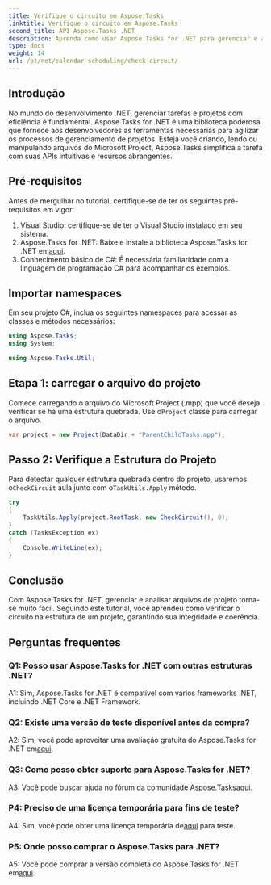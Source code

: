 ```yaml
---
title: Verifique o circuito em Aspose.Tasks
linktitle: Verifique o circuito em Aspose.Tasks
second_title: API Aspose.Tasks .NET
description: Aprenda como usar Aspose.Tasks for .NET para gerenciar e analisar com eficiência arquivos de projeto em C#.
type: docs
weight: 14
url: /pt/net/calendar-scheduling/check-circuit/
---
```

## Introdução

No mundo do desenvolvimento .NET, gerenciar tarefas e projetos com eficiência é fundamental. Aspose.Tasks for .NET é uma biblioteca poderosa que fornece aos desenvolvedores as ferramentas necessárias para agilizar os processos de gerenciamento de projetos. Esteja você criando, lendo ou manipulando arquivos do Microsoft Project, Aspose.Tasks simplifica a tarefa com suas APIs intuitivas e recursos abrangentes.

## Pré-requisitos

Antes de mergulhar no tutorial, certifique-se de ter os seguintes pré-requisitos em vigor:

1. Visual Studio: certifique-se de ter o Visual Studio instalado em seu sistema.
2.  Aspose.Tasks for .NET: Baixe e instale a biblioteca Aspose.Tasks for .NET em[aqui](https://releases.aspose.com/tasks/net/).
3. Conhecimento básico de C#: É necessária familiaridade com a linguagem de programação C# para acompanhar os exemplos.

## Importar namespaces

Em seu projeto C#, inclua os seguintes namespaces para acessar as classes e métodos necessários:

```csharp
using Aspose.Tasks;
using System;

using Aspose.Tasks.Util;

```

## Etapa 1: carregar o arquivo do projeto

Comece carregando o arquivo do Microsoft Project (.mpp) que você deseja verificar se há uma estrutura quebrada. Use o`Project` classe para carregar o arquivo.

```csharp
var project = new Project(DataDir + "ParentChildTasks.mpp");
```

## Passo 2: Verifique a Estrutura do Projeto

 Para detectar qualquer estrutura quebrada dentro do projeto, usaremos o`CheckCircuit` aula junto com o`TaskUtils.Apply` método.

```csharp
try
{
    TaskUtils.Apply(project.RootTask, new CheckCircuit(), 0);
}
catch (TasksException ex)
{
    Console.WriteLine(ex);
}
```

## Conclusão

Com Aspose.Tasks for .NET, gerenciar e analisar arquivos de projeto torna-se muito fácil. Seguindo este tutorial, você aprendeu como verificar o circuito na estrutura de um projeto, garantindo sua integridade e coerência.

## Perguntas frequentes

### Q1: Posso usar Aspose.Tasks for .NET com outras estruturas .NET?

A1: Sim, Aspose.Tasks for .NET é compatível com vários frameworks .NET, incluindo .NET Core e .NET Framework.

### Q2: Existe uma versão de teste disponível antes da compra?

 A2: Sim, você pode aproveitar uma avaliação gratuita do Aspose.Tasks for .NET em[aqui](https://releases.aspose.com/).

### Q3: Como posso obter suporte para Aspose.Tasks for .NET?

 A3: Você pode buscar ajuda no fórum da comunidade Aspose.Tasks[aqui](https://forum.aspose.com/c/tasks/15).

### P4: Preciso de uma licença temporária para fins de teste?

 A4: Sim, você pode obter uma licença temporária de[aqui](https://purchase.aspose.com/temporary-license/) para teste.

### P5: Onde posso comprar o Aspose.Tasks para .NET?

 A5: Você pode comprar a versão completa do Aspose.Tasks for .NET em[aqui](https://purchase.aspose.com/buy).